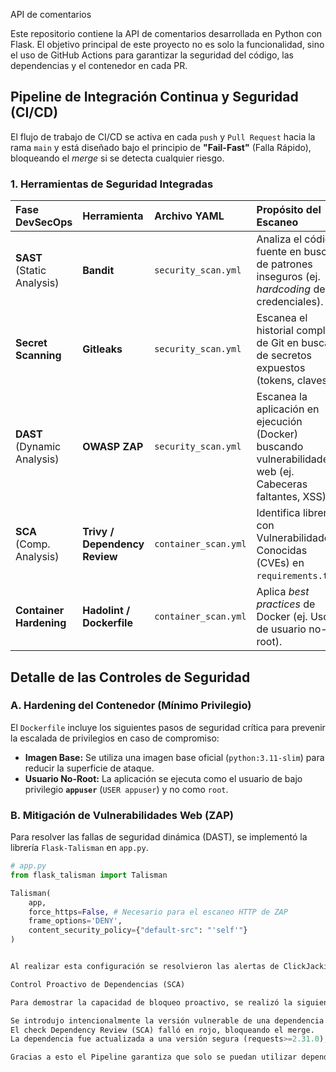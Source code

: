 API de comentarios

Este repositorio contiene la API de comentarios desarrollada en Python con Flask. El objetivo principal de este proyecto no es solo la funcionalidad, sino el uso de GitHub Actions para garantizar la seguridad del código, las dependencias y el contenedor en cada PR.

## Pipeline de Integración Continua y Seguridad (CI/CD)

El flujo de trabajo de CI/CD se activa en cada `push` y `Pull Request` hacia la rama `main` y está diseñado bajo el principio de **"Fail-Fast"** (Falla Rápido), bloqueando el *merge* si se detecta cualquier riesgo.

### 1. Herramientas de Seguridad Integradas

| Fase DevSecOps | Herramienta | Archivo YAML | Propósito del Escaneo |
| :--- | :--- | :--- | :--- |
| **SAST** (Static Analysis) | **Bandit** | `security_scan.yml` | Analiza el código fuente en busca de patrones inseguros (ej. *hardcoding* de credenciales). |
| **Secret Scanning** | **Gitleaks** | `security_scan.yml` | Escanea el historial completo de Git en busca de secretos expuestos (tokens, claves). |
| **DAST** (Dynamic Analysis) | **OWASP ZAP** | `security_scan.yml` | Escanea la aplicación en ejecución (Docker) buscando vulnerabilidades web (ej. Cabeceras faltantes, XSS). |
| **SCA** (Comp. Analysis) | **Trivy / Dependency Review** | `container_scan.yml` | Identifica librerías con Vulnerabilidades Conocidas (CVEs) en `requirements.txt`. |
| **Container Hardening** | **Hadolint / Dockerfile** | `container_scan.yml` | Aplica *best practices* de Docker (ej. Uso de usuario no-root). |


## Detalle de las Controles de Seguridad

### A. Hardening del Contenedor (Mínimo Privilegio)

El `Dockerfile` incluye los siguientes pasos de seguridad crítica para prevenir la escalada de privilegios en caso de compromiso:

* **Imagen Base:** Se utiliza una imagen base oficial (`python:3.11-slim`) para reducir la superficie de ataque.
* **Usuario No-Root:** La aplicación se ejecuta como el usuario de bajo privilegio **`appuser`** (`USER appuser`) y no como `root`.

### B. Mitigación de Vulnerabilidades Web (ZAP)

Para resolver las fallas de seguridad dinámica (DAST), se implementó la librería `Flask-Talisman` en `app.py`.

```python
# app.py
from flask_talisman import Talisman

Talisman(
    app, 
    force_https=False, # Necesario para el escaneo HTTP de ZAP
    frame_options='DENY',
    content_security_policy={"default-src": "'self'"}
)


Al realizar esta configuración se resolvieron las alertas de ClickJacking y la mayoría de las cabeceras faltantes de HTTP.

Control Proactivo de Dependencias (SCA)

Para demostrar la capacidad de bloqueo proactivo, se realizó la siguiente prueba:

Se introdujo intencionalmente la versión vulnerable de una dependencia (requests==2.6.0).
El check Dependency Review (SCA) falló en rojo, bloqueando el merge.
La dependencia fue actualizada a una versión segura (requests>=2.31.0), y el check pasó a verde.

Gracias a esto el Pipeline garantiza que solo se puedan utilizar dependencias limpias.

